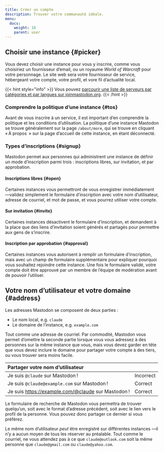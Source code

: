 ```yaml
---
title: Créer un compte
description: Trouver votre communauté idéale.
menu:
  docs:
    weight: 10
    parent: user
---
```


## Choisir une instance {#picker}

Vous devez choisir une instance pour vous y inscrire, comme vous choisiriez un fournisseur d’email, ou un royaume _World of Warcraft_ pour votre personnage. Le site web sera votre fournisseur de service, hébergeant votre compte, votre profil, et vore fil d’actualité local.

{{< hint style="info" >}}
Vous pouvez [parcourir une liste de serveurs par catégories et par langues sur joinmastodon.org](https://joinmastodon.org/#getting-started).
{{< /hint >}}

### Comprendre la politique d’une instance {#tos}

Avant de vous inscrire à un service, il est important d’en comprendre la politique et les conditions d’utilisation. La politique d’une instance Mastodon se trouve généralement sur la page `/about/more`, qui se trouve en cliquant « À propos  » sur la page d’accueil de cette instance, en étant déconnecté.

### Types d’inscriptions {#signup}

Mastodon permet aux personnes qui administrent une instance de définir un mode d’inscription parmi trois : inscriptions libres, sur invitation, et par approbation. 

#### Inscriptions libres {#open}

Certaines instances vous permettront de vous enregistrer immédiatement —validez simplement le formulaire d’inscription avec votre nom d’utilisateur, adresse de courriel, et mot de passe, et vous pourrez utiliser votre compte.

#### Sur invitation {#invite}

Certaines instances désactivent le formulaire d’inscription, et demandent à la place que des liens d’invitation soient générés et partagés pour permettre aux gens de s’inscrire.

#### Inscription par approbation {#approval}

Certaines instances vous autorisent à remplir un formulaire d’inscription, mais avec un champ de formulaire supplémentaire pour expliquer pourquoi vous souhaitez rejoindre cette instance. Une fois le formulaire validé, votre compte doit être approuvé par un membre de l’équipe de modération avant de pouvoir l’utiliser. 

## Votre nom d’utilisateur et votre domaine {#address}

<!-- TODO: Replace username by address in the English version. -->

Les adresses Mastodon se composent de deux parties :

* Le nom local, e.g. `claude`
* Le domaine de l’instance, e.g. `example.com`

Tout comme une adresse de courriel. Par commodité, Mastodon vous permet d’omettre la seconde partie lorsque vous vous adressez à des personnes sur la même instance que vous, mais vous devez garder en tête que vous devez inclure le domaine pour partager votre compte à des tiers, ou vous trouver sera moins facile.

| Partager votre nom d’utilisateur |  |
| :--- | :--- |
| Je suis `@claude` sur Mastodon ! | Incorrect |
| Je suis `@claude@example.com` sur Mastodon ! | Correct |
| Je suis https://example.com/@claude sur Mastodon ! | Correct |

Le formulaire de recherche de Mastodon vous permettra de trouver quelqu’un, soit avec le format d’adresse précédent, soit avec le lien vers le profil de la personne. Vous pouvez donc partager ce dernier si vous préférez.

Le même nom d’utilisateur _peut_ être enregistré sur différentes instances —il n’y a aucun moyen de tous les réserver au préalable. Tout comme le courriel, ne vous attendez pas à ce que `claude@outlook.com` soit la même personne que `claude@gmail.com` ou `claude@yahoo.com`.
